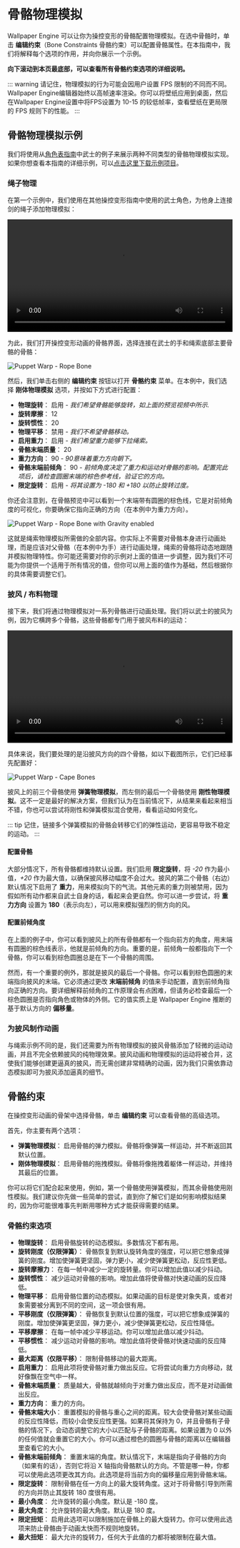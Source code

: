 # 骨骼物理模拟

Wallpaper Engine 可以让你为操控变形的骨骼配置物理模拟。在选中骨骼时，单击 **编辑约束**（Bone Constraints 骨骼约束）可以配置骨骼属性。在本指南中，我们将解释每个选项的作用，并向你展示一个示例。

**向下滚动到本页最底部，可以查看所有骨骼约束选项的详细说明。**

::: warning
请记住，物理模拟的行为可能会因用户设置 FPS 限制的不同而不同。Wallpaper Engine编辑器始终以高帧速率渲染。你可以将壁纸应用到桌面，然后在Wallpaper Engine设置中将FPS设置为 10-15 的较低帧率，查看壁纸在更局限的 FPS 规则下的性能。
:::

## 骨骼物理模拟示例

我们将使用从[角色表指南](/wallpaper-engine-docs/scene/puppet-warp/charactersheet)中武士的例子来展示两种不同类型的骨骼物理模拟实现。如果你想查看本指南的详细示例，可以[点击这里下载示例项目](/samples/samurai_tutorial.zip)。

### 绳子物理

在第一个示例中，我们使用在其他操控变形指南中使用的武士角色，为他身上连接剑的绳子添加物理模拟：

<video width="100%" controls autoplay loop>
  <source :src="$withBase('/videos/puppet_warp_rope_gravity.mp4')" type="video/mp4">
  Your browser does not support the video tag.
</video>

为此，我们打开操控变形动画的骨骼界面，选择连接在武士的手和绳索底部主要骨骼的骨骼：

![Puppet Warp - Rope Bone](/wallpaper-engine-docs/img/puppet-warp/puppet_warp_gravity_bone_inactive.png)

然后，我们单击右侧的 **编辑约束** 按钮以打开 **骨骼约束** 菜单。在本例中，我们选择 **刚体物理模拟** 选项，并按如下方式进行配置：

* **物理旋转**： 启用 - *我们希望骨骼能够旋转，如上面的预览视频中所示.*
* **旋转摩擦**： 12
* **旋转惯性**： 20
* **物理平移**： 禁用 - *我们不希望骨骼移动。*
* **启用重力**： 启用 - *我们希望重力能够下拉绳索。* 
* **骨骼末端质量**： 20
* **重力方向**： 90 - *90意味着重力方向朝下。*
* **骨骼末端前倾角**： 90 - *前倾角度决定了重力和运动对骨骼的影响。配置完此项后，请检查圆圈末端的棕色参考线，验证它的方向。*
* **限定旋转**： 启用 - *将其设置为 -180 和 +180 以防止旋转过度。*

你还会注意到，在骨骼预览中可以看到一个末端带有圆圈的棕色线，它是对前倾角度的可视化，你要确保它指向正确的方向（在本例中为重力方向）。

![Puppet Warp - Rope Bone with Gravity enabled](/wallpaper-engine-docs/img/puppet-warp/puppet_warp_gravity_bone_active.png)

这就是绳索物理模拟所需做的全部内容。你实际上不需要对骨骼本身进行动画处理，而是应该对父骨骼（在本例中为手）进行动画处理，绳索的骨骼将动态地跟随并模拟物理特性。你可能还需要对你的示例对上面的值进一步调整，因为我们不可能为你提供一个适用于所有情况的值，但你可以用上面的值作为基础，然后根据你的具体需要调整它们。

### 披风 / 布料物理

接下来，我们将通过物理模拟对一系列骨骼进行动画处理。我们将以武士的披风为例，因为它横跨多个骨骼，这些骨骼都专门用于披风布料的运动：

<video width="100%" controls autoplay loop>
  <source :src="$withBase('/videos/puppet_warp_cape_gravity.mp4')" type="video/mp4">
  Your browser does not support the video tag.
</video>

具体来说，我们要处理的是沿披风方向的四个骨骼，如以下截图所示，它们已经事先配置好：

![Puppet Warp - Cape Bones](/wallpaper-engine-docs/img/puppet-warp/puppet_warp_cape_gravity.png)

披风上的前三个骨骼使用 **弹簧物理模拟**，而左侧的最后一个骨骼使用 **刚性物理模拟**。这不一定是最好的解决方案，但我们认为在当前情况下，从结果来看起来相当不错，你也可以尝试将刚性和弹簧模拟混合使用，看看运动如何变化。

::: tip
记住，链接多个弹簧模拟的骨骼会转移它们的弹性运动，更容易导致不稳定的运动。
:::

#### 配置骨骼

大部分情况下，所有骨骼都维持默认设置。我们启用 **限定旋转**，将 *-20* 作为最小值，*+20* 作为最大值，以确保披风移动幅度不会过大。披风的第二个骨骼（右边）默认情况下启用了 **重力**，用来模拟向下的气流。其他元素的重力则被禁用，因为假如所有动作都来自武士自身的话，看起来会更自然。你可以进一步尝试，将 **重力方向** 设置为 **180**（表示向左），可以用来模拟强烈的侧方向的风。

#### 配置前倾角度

在上面的例子中，你可以看到披风上的所有骨骼都有一个指向前方的角度，用末端有圆圈的棕色线表示，他就是前倾角的方向。重要的是，前倾角一般都指向下一个骨骼，你可以看到棕色圆圈总是在下一个骨骼的周围。

然而，有一个重要的例外，那就是披风的最后一个骨骼。你可以看到棕色圆圈的末端指向披风的末端。它必须通过更改 **末端前倾角** 的值来手动配置，直到前倾角指向正确的方向。要详细解释前倾角的工作原理会有点困难，但请务必检查最后一个棕色圆圈是否指向角色或物体的外侧。它的值实质上是 Wallpaper Engine 推断的基于默认方向的 **偏移量**。

### 为披风制作动画

与绳索示例不同的是，我们还需要为所有物理模拟的披风骨骼添加了轻微的运动动画，并且不完全依赖披风的纯物理效果。披风动画和物理模拟的运动将被合并，这使我们能够创建更逼真的披风，而无需创建非常精确的动画，因为我们只需依靠动态模拟即可为披风添加逼真的细节。

## 骨骼约束

在操控变形动画的骨架中选择骨骼，单击 **编辑约束** 可以查看骨骼的高级选项。

首先，你主要有两个选项：

* **弹簧物理模拟**： 启用骨骼的弹力模拟。骨骼将像弹簧一样运动，并不断返回其默认位置。
* **刚体物理模拟**： 启用骨骼的拖拽模拟。骨骼将像拖拽着躯体一样运动，并维持其最后的位置。

你可以将它们配合起来使用，例如，第一个骨骼使用弹簧模拟，而其余骨骼使用刚性模拟。我们建议你先做一些简单的尝试，直到你了解它们是如何影响模拟结果的，因为你可能很难事先判断用哪种方式才能获得需要的结果。

### 骨骼约束选项

* **物理旋转**： 启用骨骼旋转的动态模拟。多数情况下都有用。
* **旋转刚度（仅限弹簧）**： 骨骼恢复到默认旋转角度的强度，可以把它想象成弹簧的刚度。增加使弹簧更坚固，弹力更小，减少使弹簧更松动，反应性更低。
* **旋转摩擦力**： 在每一帧中减少一定的旋转量。你可以增加此值以减少抖动。
* **旋转惯性**： 减少运动对骨骼的影响。增加此值将使骨骼对快速动画的反应降低。
* **物理平移**： 启用骨骼位置的动态模拟。如果动画的目标是使对象失真，或者对象需要被分离到不同的空间，这一项会很有用。
* **平移刚度（仅限弹簧）**： 骨骼恢复到默认位置的强度，可以把它想象成弹簧的刚度。增加使弹簧更坚固，弹力更小，减少使弹簧更松动，反应性降低。
* **平移摩擦**： 在每一帧中减少平移运动。你可以增加此值以减少抖动。
* **平移惯性**： 减少运动对骨骼的影响。增加此值将使骨骼对快速动画的反应降低。
* **最大距离（仅限平移）**： 限制骨骼移动的最大距离。
* **启用重力**： 启用此项将使骨骼对重力做出反应。它将尝试向重力方向移动，就好像飘在空气中一样。
* **骨骼末端质量**： 质量越大，骨骼就越倾向于对重力做出反应，而不是对动画做出反应。
* **重力方向**： 重力的方向。
* **骨骼末端大小**： 重置模拟的骨骼与重心之间的距离。较大会使骨骼对某些动画的反应性降低，而较小会使反应性更强。如果将其保持为 0，并且骨骼有子骨骼的情况下，会动态调整它的大小以匹配与子骨骼的距离。如果设置为 0 以外的任何值就会重置它的大小。你可以通过橙色的圆圈与骨骼的距离以在编辑器里查看它的大小。
* **骨骼末端前倾角**： 重置末端的角度。默认情况下，末端是指向子骨骼的方向（如果有的话），否则它将沿 X 轴指向骨骼默认的方向。不管是哪一种，你都可以使用此选项更改其方向。此选项是将当前方向的偏移量应用到骨骼末端。
* **限定旋转**： 限制骨骼在任一方向上的最大旋转角度。这对于将骨骼引导到所需的方向并防止其旋转 180 度很有用。
* **最小角度**： 允许旋转的最小角度。默认是 -180 度。
* **最大角度**： 允许旋转的最大角度。默认是 180 度。
* **限定扭矩**： 启用此选项可以限制施加在骨骼上的最大旋转力。你可以使用此选项来防止骨骼由于动画太快而不规则地旋转。
* **最大扭矩**： 最大允许的旋转力，任何大于此值的力都将被限制在最大值。